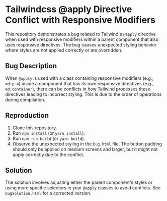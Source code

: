 # Tailwindcss @apply Directive Conflict with Responsive Modifiers

This repository demonstrates a bug related to Tailwind's `@apply` directive when used with responsive modifiers within a parent component that also uses responsive directives. The bug causes unexpected styling behavior where styles are not applied correctly or are overridden.

## Bug Description
When `@apply` is used with a class containing responsive modifiers (e.g., `md:p-4`) inside a component that has its own responsive directives (e.g., `md:container`), there can be conflicts in how Tailwind processes these directives leading to incorrect styling.  This is due to the order of operations during compilation.

## Reproduction
1. Clone this repository.
2. Run `npm install` (or `yarn install`).
3. Run `npm run build` (or `yarn build`).
4. Observe the unexpected styling in the `bug.html` file.  The button padding should only be applied on medium screens and larger, but it might not apply correctly due to the conflict.

## Solution
The solution involves adjusting either the parent component's styles or using more specific selectors in your `@apply` classes to avoid conflicts.  See `bugSolution.html` for a corrected version.